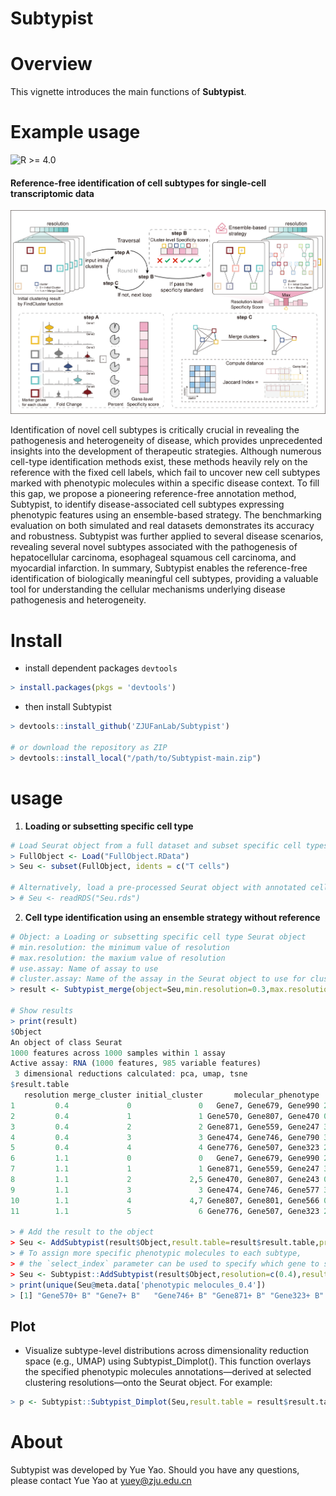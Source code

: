# Subtypist


# **Overview**

This vignette introduces the main functions of **Subtypist**.

# **Example usage**

![R >= 4.0](https://img.shields.io/badge/R-%3E=4.0-blue)

#### **Reference-free identification of cell subtypes for single-cell transcriptomic data**

![curation](https://github.com/ZJUFanLab/Subtypist/blob/master/img/curation.png)

Identification of novel cell subtypes is critically crucial in revealing the pathogenesis and heterogeneity of disease, which provides unprecedented insights into the development of therapeutic strategies. Although numerous cell-type identification methods exist, these methods heavily rely on the reference with the fixed cell labels, which fail to uncover new cell subtypes marked with phenotypic molecules within a specific disease context. To fill this gap, we propose a pioneering reference-free annotation method, Subtypist, to identify disease-associated cell subtypes expressing phenotypic features using an ensemble-based strategy. The benchmarking evaluation on both simulated and real datasets demonstrates its accuracy and robustness. Subtypist was further applied to several disease scenarios, revealing several novel subtypes associated with the pathogenesis of hepatocellular carcinoma, esophageal squamous cell carcinoma, and myocardial infarction. In summary, Subtypist enables the reference-free identification of biologically meaningful cell subtypes, providing a valuable tool for understanding the cellular mechanisms underlying disease pathogenesis and heterogeneity.

# Install

- install dependent packages `devtools` 

```R
> install.packages(pkgs = 'devtools')
```

- then install Subtypist

```R
> devtools::install_github('ZJUFanLab/Subtypist')

# or download the repository as ZIP
> devtools::install_local("/path/to/Subtypist-main.zip")
```

# **usage**

1. **Loading or subsetting specific cell type**

``` R
# Load Seurat object from a full dataset and subset specific cell types
> FullObject <- Load("FullObject.RData")
> Seu <- subset(FullObject, idents = c("T cells")

# Alternatively, load a pre-processed Seurat object with annotated cell types, derived by subsetting the full dataset
> # Seu <- readRDS("Seu.rds")
```

2. **Cell type identification using an ensemble strategy without reference**

```R
# Object: a Loading or subsetting specific cell type Seurat object
# min.resolution: the minimum value of resolution
# max.resolution: the maxium value of resolution
# use.assay: Name of assay to use
# cluster.assay: Name of the assay in the Seurat object to use for clustering
> result <- Subtypist_merge(object=Seu,min.resolution=0.3,max.resolution=1.5,by=0.1,use.assay="RNA",cluster_assay = "RNA")

# Show results
> print(result)
$Object
An object of class Seurat 
1000 features across 1000 samples within 1 assay 
Active assay: RNA (1000 features, 985 variable features)
 3 dimensional reductions calculated: pca, umap, tsne
$result.table
   resolution merge_cluster initial_cluster       molecular_phenotype     Score
1         0.4             0               0   Gene7, Gene679, Gene990 2.0322883
2         0.4             1               1 Gene570, Gene807, Gene470 0.6984284
3         0.4             2               2 Gene871, Gene559, Gene247 3.3095874
4         0.4             3               3 Gene474, Gene746, Gene790 3.5678922
5         0.4             4               4 Gene776, Gene507, Gene323 2.9614237
6         1.1             0               0   Gene7, Gene679, Gene990 2.0341814
7         1.1             1               1 Gene871, Gene559, Gene247 3.3095874
8         1.1             2             2,5 Gene470, Gene807, Gene243 0.0000000
9         1.1             3               3 Gene474, Gene746, Gene577 3.4186799
10        1.1             4             4,7 Gene807, Gene801, Gene566 0.0000000
11        1.1             5               6 Gene776, Gene507, Gene323 2.9614237

> # Add the result to the object
> Seu <- AddSubtypist(result$Object,result.table=result$result.table,prefix='Subtypist')
> # To assign more specific phenotypic molecules to each subtype, 
> # the `select_index` parameter can be used to specify which gene to select 
> Seu <- Subtypist::AddSubtypist(result$Object,resolution=c(0.4),result.table=result$result.table,prefix = 'Subtypist',meta.prefix = 'phenotypic melocules_',value.suffix='+ B',select_index=c('0'=1,'1'=1,'2'=1,'3'=2,'4'=3))
> print(unique(Seu@meta.data['phenotypic melocules_0.4'])
> [1] "Gene570+ B" "Gene7+ B"   "Gene746+ B" "Gene871+ B" "Gene323+ B"

```

## Plot

- Visualize subtype-level distributions across dimensionality reduction space (e.g., UMAP) using Subtypist_Dimplot(). This function overlays the specified phenotypic molecules annotations—derived at selected clustering resolutions—onto the Seurat object. For example:

```R
> p <- Subtypist::Subtypist_Dimplot(Seu,result.table = result$result.table,resolution = c(0.4,1.1), show = "molecular_phenotype_",prefix = 'Subtypist')
```

# About

Subtypist was developed by Yue Yao. Should you have any questions, please contact Yue Yao at [yuey@zju.edu.cn](mailto:yueyo@zju.edu.cn)

